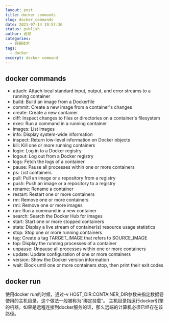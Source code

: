 ```yaml
---
layout: post
title: docker commands
slug: docker_commands
date: 2021-07-14 19:57:36
status: publish
author: 君祁
categories:
  - 容器技术
tags:
  - docker
excerpt: docker command
---
```


## docker commands
* attach: Attach local standard input, output, and error streams to a running container
* build: Build an image from a Dockerfile
* commit: Create a new image from a container's changes
* create: Create a new container
* diff: Inspect changes to files or directories on a container's filesystem
* exec: Run a command in a running container
* images: List images
* info: Display system-wide information
* inspect: Return low-level information on Docker objects
* kill: Kill one or more running containers
* login: Log in to a Docker registry
* logout: Log out from a Docker registry
* logs: Fetch the logs of a container
* pause: Pause all processes within one or more containers
* ps: List containers
* pull: Pull an image or a repository from a registry
* push: Push an image or a repository to a registry
* rename: Rename a container
* restart: Restart one or more containers
* rm: Remove one or more containers
* rmi: Remove one or more images
* run: Run a command in a new container
* search: Search the Docker Hub for images
* start: Start one or more stopped containers
* stats: Display a live stream of container(s) resource usage statistics
* stop: Stop one or more running containers
* tag: Create a tag TARGET_IMAGE that refers to SOURCE_IMAGE
* top: Display the running processes of a container
* unpause: Unpause all processes within one or more containers
* update: Update configuration of one or more containers
* version: Show the Docker version information
* wait: Block until one or more containers stop, then print their exit codes

## docker run
使用docker run的时候，通过-v HOST_DIR:CONTAINER_DIR参数来指定数据卷使用的主机目录，这个做法一般被称为“绑定挂载”。
主机目录指运行docker引擎的机器。如果是远程连接到docker服务的话，那么远端的计算机必须已经存在该路径。